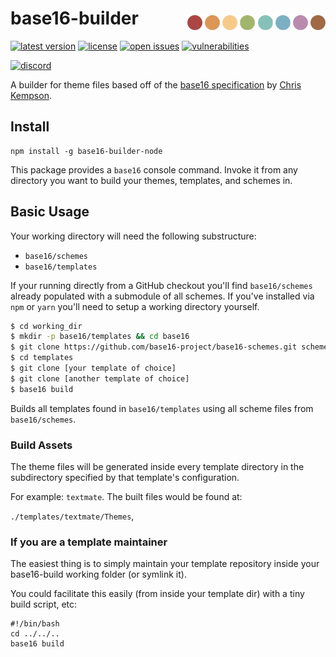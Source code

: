 # base16-builder <img alt="Base16" src="./base16.png" xwidth="300" align="right" style="padding-top:0.6rem;">

[![latest version](https://badgen.net/npm/v/base16-builder-node?label=latest)](https://www.npmjs.com/package/base16-builder-node)
[![license](https://badgen.net/badge/license/MIT/cyan)](https://github.com/joshgoebel/base16-builder-node/blob/main/LICENSE)
[![open issues](https://badgen.net/github/open-issues/joshgoebel/base16-builder-node)](https://github.com/joshgoebel/base16-builder-node/issues)
[![vulnerabilities](https://badgen.net/snyk/joshgoebel/base16-builder-node)](https://snyk.io/test/github/joshgoebel/base16-builder-node?targetFile=package.json)
<!-- ![build and CI status](https://badgen.net/github/checks/joshgoebel/base16-builder-node/main?label=build) -->
<!-- [![code quality](https://badgen.net/lgtm/grade/g/joshgoebel/base16-builder-node/js?label=code+quality)](https://lgtm.com/projects/g/joshgoebel/base16-builder-node/?mode=list) -->


[![discord](https://badgen.net/badge/icon/join%20discord?icon=discord&color=7289DA&label)](https://discord.gg/nVRVKxFzJh)



A builder for theme files based off of the [base16 specification](http://chriskempson.com/projects/base16/) by [Chris Kempson](https://github.com/chriskempson).


## Install

```
npm install -g base16-builder-node
```

This package provides a `base16` console command.  Invoke it from any directory you want to build your themes, templates, and schemes in.


## Basic Usage

Your working directory will need the following substructure:

- `base16/schemes`
- `base16/templates`

If your running directly from a GitHub checkout you'll find `base16/schemes` already populated with a submodule of all schemes.  If you've installed via `npm` or `yarn` you'll need to setup a working directory yourself.


```sh
$ cd working_dir
$ mkdir -p base16/templates && cd base16
$ git clone https://github.com/base16-project/base16-schemes.git schemes
$ cd templates
$ git clone [your template of choice]
$ git clone [another template of choice]
$ base16 build
```

Builds all templates found in `base16/templates` using all scheme files from `base16/schemes`.


### Build Assets

The theme files will be generated inside every template directory in the
subdirectory specified by that template's configuration.

For example: `textmate`. The built files would be found at:

 `./templates/textmate/Themes`,


### If you are a template maintainer

The easiest thing is to simply maintain your template repository inside your base16-build working folder (or symlink it).

You could facilitate this easily (from inside your template dir) with a tiny build script, etc:

```shell
#!/bin/bash
cd ../../..
base16 build
```
